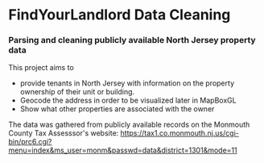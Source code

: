 # FindYourLandlord Data Cleaning
### Parsing and cleaning publicly available North Jersey property data
This project aims to 
* provide tenants in North Jersey with information on the property ownership of their unit or building.
* Geocode the address in order to be visualized later in MapBoxGL
* Show what other properties are associated with the owner

The data was gathered from publicly available records on the Monmouth County Tax Assesssor's website: 
https://tax1.co.monmouth.nj.us/cgi-bin/prc6.cgi?menu=index&ms_user=monm&passwd=data&district=1301&mode=11
